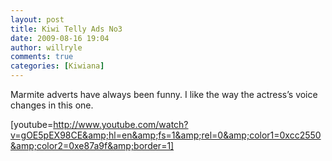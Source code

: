 ```yaml
---
layout: post
title: Kiwi Telly Ads No3
date: 2009-08-16 19:04
author: willryle
comments: true
categories: [Kiwiana]
---
```

<div id="msgcns!6DC4413C2DF787C8!1306" class="bvMsg">

Marmite adverts have always been funny. I like the way the actress’s voice changes in this one.

[youtube=http://www.youtube.com/watch?v=gOE5pEX98CE&amp;hl=en&amp;fs=1&amp;rel=0&amp;color1=0xcc2550&amp;color2=0xe87a9f&amp;border=1]

</div>
